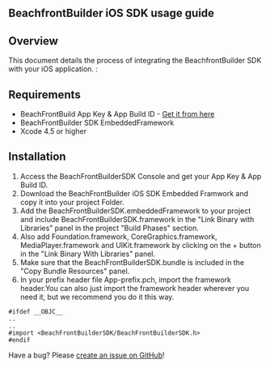 ## BeachfrontBuilder iOS SDK usage guide

## Overview
This document details the process of integrating the BeachfrontBuilder SDK with your iOS application. 
:
## Requirements

* BeachFrontBuild App Key & App Build ID - [Get it from here](http://beachfrontbuilder.com/signup)
* BeachFrontBuilder SDK EmbeddedFramework
* Xcode 4.5 or higher

## Installation
1. Access the BeachFrontBuilderSDK Console and get your App Key & App Build ID.
2. Download the BeachFrontBuilder iOS SDK Embedded Framwork and copy it into your project Folder.
3. Add the BeachFrontBuilderSDK.embeddedFramework to your project and include BeachFrontBuilderSDK.framework in the "Link Binary with Libraries" panel in the project "Build Phases" section.
4. Also add Foundation.framework, CoreGraphics.framework, MediaPlayer.framework and UIKit.framework by clicking on the + button in the "Link Binary With Libraries" panel.
5. Make sure that the BeachFrontBuilderSDK.bundle is included in the "Copy Bundle Resources" panel.
6. In your prefix header file App-prefix.pch, import the framework header.You can also just import the framework header wherever you need it, but we recommend you do it this way.

```
#ifdef __OBJC__
..
..
#import <BeachFrontBuilderSDK/BeachFrontBuilderSDK.h>
#endif
```

Have a bug? Please [create an issue on GitHub](https://github.com/beachfront/BeachFrontBuilder-iOS-SDK/issues)!